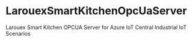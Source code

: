 # LarouexSmartKitchenOpcUaServer
Larouex Smart Kitchen OPCUA Server for Azure IoT Central Industrial IoT Scenarios
